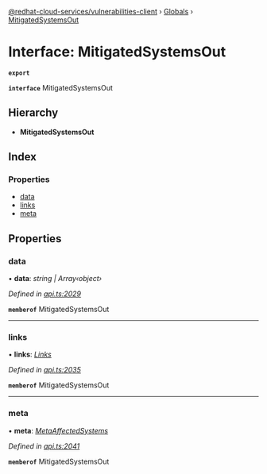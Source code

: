 [@redhat-cloud-services/vulnerabilities-client](../README.md) › [Globals](../globals.md) › [MitigatedSystemsOut](mitigatedsystemsout.md)

# Interface: MitigatedSystemsOut

**`export`** 

**`interface`** MitigatedSystemsOut

## Hierarchy

* **MitigatedSystemsOut**

## Index

### Properties

* [data](mitigatedsystemsout.md#data)
* [links](mitigatedsystemsout.md#links)
* [meta](mitigatedsystemsout.md#meta)

## Properties

###  data

• **data**: *string | Array‹object›*

*Defined in [api.ts:2029](https://github.com/RedHatInsights/javascript-clients/blob/master/packages/vulnerabilities/api.ts#L2029)*

**`memberof`** MitigatedSystemsOut

___

###  links

• **links**: *[Links](links.md)*

*Defined in [api.ts:2035](https://github.com/RedHatInsights/javascript-clients/blob/master/packages/vulnerabilities/api.ts#L2035)*

**`memberof`** MitigatedSystemsOut

___

###  meta

• **meta**: *[MetaAffectedSystems](metaaffectedsystems.md)*

*Defined in [api.ts:2041](https://github.com/RedHatInsights/javascript-clients/blob/master/packages/vulnerabilities/api.ts#L2041)*

**`memberof`** MitigatedSystemsOut
